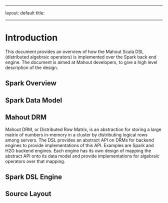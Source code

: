 <!--
 Licensed to the Apache Software Foundation (ASF) under one or more
 contributor license agreements.  See the NOTICE file distributed with
 this work for additional information regarding copyright ownership.
 The ASF licenses this file to You under the Apache License, Version 2.0
 (the "License"); you may not use this file except in compliance with
 the License.  You may obtain a copy of the License at

     http://www.apache.org/licenses/LICENSE-2.0

 Unless required by applicable law or agreed to in writing, software
 distributed under the License is distributed on an "AS IS" BASIS,
 WITHOUT WARRANTIES OR CONDITIONS OF ANY KIND, either express or implied.
 See the License for the specific language governing permissions and
 limitations under the License.
-->
---
layout: default
title: 

   
---

# Introduction

This document provides an overview of how the Mahout Scala DSL (distributed algebraic operators) is implemented over the Spark back end engine. The document is aimed at Mahout developers, to give a high level description of the design. 

## Spark Overview

## Spark Data Model


## Mahout DRM

Mahout DRM, or Distributed Row Matrix, is an abstraction for storing a large matrix of numbers in-memory in a cluster by distributing logical rows among servers. The DSL provides an abstract API on DRMs for backend engines to provide implementations of this API. Examples are Spark and H2O backend engines. Each engine has its own design of mapping the abstract API onto its data model and provide implementations for algebraic operators over that mapping.


## Spark DSL Engine


## Source Layout

